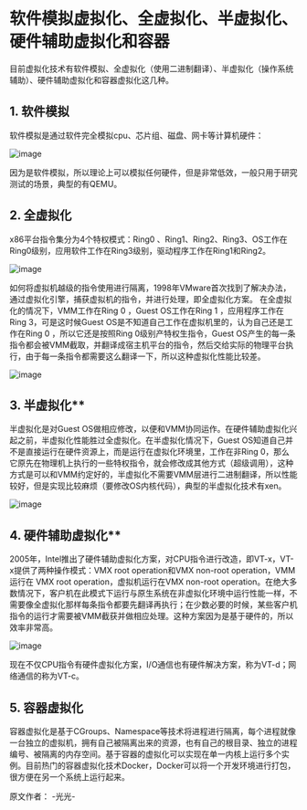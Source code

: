 # 软件模拟虚拟化、全虚拟化、半虚拟化、硬件辅助虚拟化和容器

目前虚拟化技术有软件模拟、全虚拟化（使用二进制翻译）、半虚拟化（操作系统辅助）、硬件辅助虚拟化和容器虚拟化这几种。

## 1. 软件模拟
软件模拟是通过软件完全模拟cpu、芯片组、磁盘、网卡等计算机硬件：

![image](https://user-images.githubusercontent.com/87458342/135199189-f8ca013b-c21b-40e4-9cbb-1b16c6a11806.png)

因为是软件模拟，所以理论上可以模拟任何硬件，但是非常低效，一般只用于研究测试的场景，典型的有QEMU。

## 2. 全虚拟化
x86平台指令集分为4个特权模式：Ring0 、Ring1、Ring2、Ring3、OS工作在Ring0级别，应用软件工作在Ring3级别，驱动程序工作在Ring1和Ring2。

![image](https://user-images.githubusercontent.com/87458342/135199939-f6a6a6aa-fad4-4419-93b2-fc4eab4d90ed.png)

如何将虚拟机越级的指令使用进行隔离，1998年VMware首次找到了解决办法，通过虚拟化引擎，捕获虚拟机的指令，并进行处理，即全虚拟化方案。
在全虚拟化的情况下，VMM工作在Ring 0 ，Guest OS工作在Ring 1 ，应用程序工作在Ring 3，可是这时候Guest OS是不知道自己工作在虚拟机里的，认为自己还是工作在Ring 0 ，所以它还是按照Ring 0级别产特权生指令，Guest OS产生的每一条指令都会被VMM截取，并翻译成宿主机平台的指令，然后交给实际的物理平台执行，由于每一条指令都需要这么翻译一下，所以这种虚拟化性能比较差。

![image](https://user-images.githubusercontent.com/87458342/135200115-d03732b9-d26e-4aa6-928f-e852a5891a43.png)

## 3. 半虚拟化**
半虚拟化是对Guest OS做相应修改，以便和VMM协同运作。在硬件辅助虚拟化兴起之前，半虚拟化性能胜过全虚拟化。在半虚拟化情况下，Guest OS知道自己并不是直接运行在硬件资源上，而是运行在虚拟化环境里，工作在非Ring 0，那么它原先在物理机上执行的一些特权指令，就会修改成其他方式（超级调用），这种方式是可以和VMM约定好的，半虚拟化不需要VMM层进行二进制翻译，所以性能较好，但是实现比较麻烦（要修改OS内核代码），典型的半虚拟化技术有xen。

![image](https://user-images.githubusercontent.com/87458342/135200207-0556db7e-dce4-49b5-a14f-6104a0f9e28f.png)

## 4. 硬件辅助虚拟化**
2005年，Intel推出了硬件辅助虚拟化方案，对CPU指令进行改造，即VT-x，VT-x提供了两种操作模式：VMX root operation和VMX non-root operation，VMM运行在 VMX root operation，虚拟机运行在VMX non-root operation。在绝大多数情况下，客户机在此模式下运行与原生系统在非虚拟化环境中运行性能一样，不需要像全虚拟化那样每条指令都要先翻译再执行；在少数必要的时候，某些客户机指令的运行才需要被VMM截获并做相应处理。这种方案因为是基于硬件的，所以效率非常高。

![image](https://user-images.githubusercontent.com/87458342/135200286-d21ccfcb-9b08-4ce7-bb22-80534d399738.png)

现在不仅CPU指令有硬件虚拟化方案，I/O通信也有硬件解决方案，称为VT-d；网络通信的称为VT-c。

## 5. 容器虚拟化
容器虚拟化是基于CGroups、Namespace等技术将进程进行隔离，每个进程就像一台独立的虚拟机，拥有自己被隔离出来的资源，也有自己的根目录、独立的进程编号、被隔离的内存空间。基于容器的虚拟化可以实现在单一内核上运行多个实例。目前热门的容器虚拟化技术Docker，Docker可以将一个开发环境进行打包，很方便在另一个系统上运行起来。



原文作者：   -光光-
